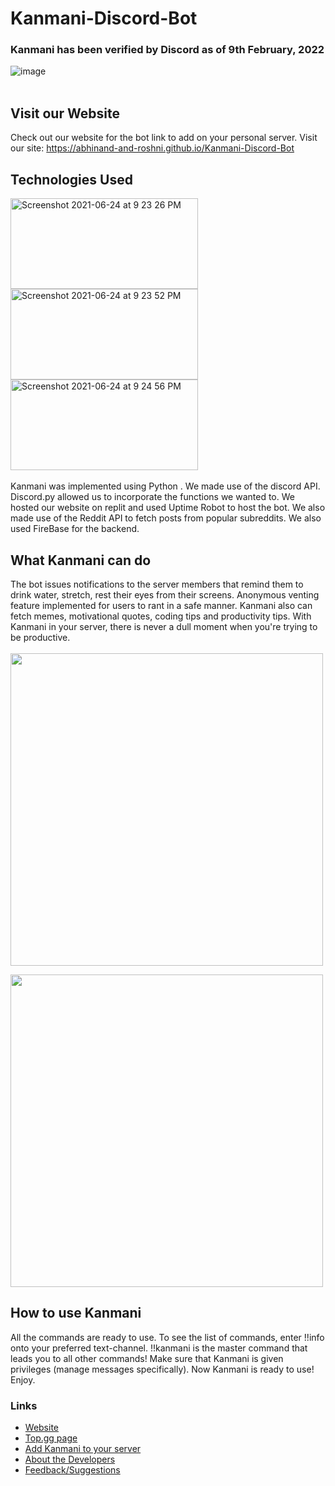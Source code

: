 # Kanmani-Discord-Bot
### Kanmani has been verified by Discord as of 9th February, 2022
![image](https://user-images.githubusercontent.com/54448939/153172809-d274d2bd-937d-4a50-8e69-a4664ee363b1.png)
<br>
<br>
## Visit our Website 
Check out our website for the bot link to add on your personal server.
Visit our site: https://abhinand-and-roshni.github.io/Kanmani-Discord-Bot
## Technologies Used
<img width="300" height="145" alt="Screenshot 2021-06-24 at 9 23 26 PM" src="https://user-images.githubusercontent.com/81344251/123294386-6b499e80-d532-11eb-8fd7-f2e69968297a.png"> <img width="300" height="145" alt="Screenshot 2021-06-24 at 9 23 52 PM" src="https://user-images.githubusercontent.com/81344251/123294449-7b617e00-d532-11eb-82a6-81a5c7bcd63c.png">  <img width="300" height="145" alt="Screenshot 2021-06-24 at 9 24 56 PM" src="https://user-images.githubusercontent.com/81344251/123294601-a055f100-d532-11eb-8c9b-1812b9548330.png"> 
<br>
<br>
Kanmani was implemented using Python . We made use of the discord API. Discord.py allowed us to incorporate the functions we wanted to. We hosted our website on replit and used Uptime Robot to host the bot.
We also made use of the Reddit API to fetch posts from popular subreddits. We also used FireBase for the backend.
## What Kanmani can do
The bot issues notifications to the server members that remind them to drink water, stretch, rest their eyes from their screens. Anonymous venting feature implemented for users to rant in a safe manner.
Kanmani also can fetch memes, motivational quotes, coding tips and productivity tips. With Kanmani in your server, there is never a dull moment when you're trying to be productive.
<br>
<br>
<img src = "https://user-images.githubusercontent.com/81344251/123160127-6ed61a80-d48b-11eb-9dc2-a0feb624b8d7.png" width = "500px">
<!--![image](https://user-images.githubusercontent.com/81344251/123160127-6ed61a80-d48b-11eb-9dc2-a0feb624b8d7.png) -->
<img src = "https://user-images.githubusercontent.com/81344251/123160153-75fd2880-d48b-11eb-94b3-eb4f5e4158f0.png" width = "500px">

## How to use Kanmani
All the commands are ready to use.
To see the list of commands, enter !!info onto your preferred text-channel. 
!!kanmani is the master command that leads you to all other commands! Make sure that Kanmani is given privileges (manage messages specifically).
Now Kanmani is ready to use! Enjoy. 
<br>
### Links
- <a href = "https://abhinand-and-roshni.github.io/Kanmani-Discord-Bot">Website</a>
- <a href = "https://top.gg/bot/855000784098164786">Top.gg page</a>
- <a href = "https://discord.com/api/oauth2/authorize?client_id=855000784098164786&permissions=201583697&scope=bot">Add Kanmani to your server</a>
- <a href = "https://abhinand-and-roshni.github.io/Kanmani-Discord-Bot/#devs">About the Developers </a>
- <a href = "https://abhinand-and-roshni.github.io/Kanmani-Discord-Bot/#contactForm">Feedback/Suggestions</a>
